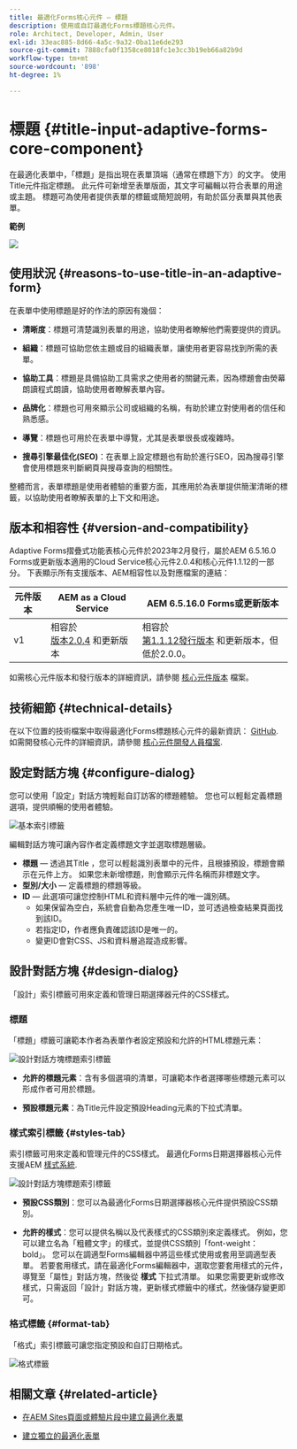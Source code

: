```yaml
---
title: 最適化Forms核心元件 — 標題
description: 使用或自訂最適化Forms標題核心元件。
role: Architect, Developer, Admin, User
exl-id: 33eac885-8d66-4a5c-9a32-0ba11e6de293
source-git-commit: 7888cfa0f1358ce8018fc1e3cc3b19eb66a82b9d
workflow-type: tm+mt
source-wordcount: '898'
ht-degree: 1%

---
```


# 標題 {#title-input-adaptive-forms-core-component}

在最適化表單中，「標題」是指出現在表單頂端（通常在標題下方）的文字。 使用Title元件指定標題。 此元件可新增至表單版面，其文字可編輯以符合表單的用途或主題。 標題可為使用者提供表單的標籤或簡短說明，有助於區分表單與其他表單。

**範例**

![](/help/adaptive-forms/assets/title.png)

## 使用狀況 {#reasons-to-use-title-in-an-adaptive-form}

在表單中使用標題是好的作法的原因有幾個：

* **清晰度**：標題可清楚識別表單的用途，協助使用者瞭解他們需要提供的資訊。

* **組織**：標題可協助您依主題或目的組織表單，讓使用者更容易找到所需的表單。

* **協助工具**：標題是具備協助工具需求之使用者的關鍵元素，因為標題會由熒幕朗讀程式朗讀，協助使用者瞭解表單內容。

* **品牌化**：標題也可用來顯示公司或組織的名稱，有助於建立對使用者的信任和熟悉感。

* **導覽**：標題也可用於在表單中導覽，尤其是表單很長或複雜時。

* **搜尋引擎最佳化(SEO)**：在表單上設定標題也有助於進行SEO，因為搜尋引擎會使用標題來判斷網頁與搜尋查詢的相關性。

整體而言，表單標題是使用者體驗的重要方面，其應用於為表單提供簡潔清晰的標籤，以協助使用者瞭解表單的上下文和用途。

## 版本和相容性 {#version-and-compatibility}

Adaptive Forms摺疊式功能表核心元件於2023年2月發行，屬於AEM 6.5.16.0 Forms或更新版本適用的Cloud Service核心元件2.0.4和核心元件1.1.12的一部分。 下表顯示所有支援版本、AEM相容性以及對應檔案的連結：

| 元件版本 | AEM as a Cloud Service  | AEM 6.5.16.0 Forms或更新版本 |
|---|---|---|
| v1 | 相容於<br>[版本2.0.4](/help/adaptive-forms/version.md) 和更新版本 | 相容於<br>[第1.1.12發行版本](/help/adaptive-forms/version.md) 和更新版本，但低於2.0.0。 |

如需核心元件版本和發行版本的詳細資訊，請參閱 [核心元件版本](/help/adaptive-forms/version.md) 檔案。

<!-- ## Sample Component Output {#sample-component-output}

To experience the Accordion Component as well as see examples of its configuration options as well as HTML and JSON output, visit the [Component Library](https://adobe.com/go/aem_cmp_library_accordion). -->


## 技術細節 {#technical-details}

在以下位置的技術檔案中取得最適化Forms標題核心元件的最新資訊： [GitHub](https://github.com/adobe/aem-core-forms-components/tree/master/ui.af.apps/src/main/content/jcr_root/apps/core/fd/components/form/title/v1/title). 如需開發核心元件的詳細資訊，請參閱 [核心元件開發人員檔案](/help/developing/overview.md).

## 設定對話方塊 {#configure-dialog}

您可以使用「設定」對話方塊輕鬆自訂訪客的標題體驗。 您也可以輕鬆定義標題選項，提供順暢的使用者體驗。

![基本索引標籤](/help/adaptive-forms/assets/title_properties.png)

編輯對話方塊可讓內容作者定義標題文字並選取標題層級。

* **標題**  — 透過其Title ，您可以輕鬆識別表單中的元件，且根據預設，標題會顯示在元件上方。 如果您未新增標題，則會顯示元件名稱而非標題文字。
* **型別/大小**  — 定義標題的標題等級。
* **ID**  — 此選項可讓您控制HTML和資料層中元件的唯一識別碼。
   * 如果保留為空白，系統會自動為您產生唯一ID，並可透過檢查結果頁面找到該ID。
   * 若指定ID，作者應負責確認該ID是唯一的。
   * 變更ID會對CSS、JS和資料層追蹤造成影響。

## 設計對話方塊 {#design-dialog}

「設計」索引標籤可用來定義和管理日期選擇器元件的CSS樣式。

### 標題

「標題」標籤可讓範本作者為表單作者設定預設和允許的HTML標題元素：

![設計對話方塊標題索引標籤](/help/adaptive-forms/assets/title_heading.png)

* **允許的標題元素**：含有多個選項的清單，可讓範本作者選擇哪些標題元素可以形成作者可用於標題。

* **預設標題元素**：為Title元件設定預設Heading元素的下拉式清單。

### 樣式索引標籤 {#styles-tab}

索引標籤可用來定義和管理元件的CSS樣式。 最適化Forms日期選擇器核心元件支援AEM [樣式系統](/help/get-started/authoring.md#component-styling).

![設計對話方塊標題索引標籤](/help/adaptive-forms/assets/title_styles.png)

* **預設CSS類別**：您可以為最適化Forms日期選擇器核心元件提供預設CSS類別。

* **允許的樣式**：您可以提供名稱以及代表樣式的CSS類別來定義樣式。 例如，您可以建立名為「粗體文字」的樣式，並提供CSS類別「font-weight： bold」。 您可以在調適型Forms編輯器中將這些樣式使用或套用至調適型表單。 若要套用樣式，請在最適化Forms編輯器中，選取您要套用樣式的元件，導覽至「屬性」對話方塊，然後從 **樣式** 下拉式清單。 如果您需要更新或修改樣式，只需返回「設計」對話方塊，更新樣式標籤中的樣式，然後儲存變更即可。

### 格式標籤 {#format-tab}

「格式」索引標籤可讓您指定預設和自訂日期格式。

![格式標籤](/help/adaptive-forms/assets/title_styles.png)

## 相關文章 {#related-article}

* [在AEM Sites頁面或體驗片段中建立最適化表單](https://experienceleague.adobe.com/docs/experience-manager-cloud-service/content/forms/adaptive-forms-authoring/create-or-add-an-adaptive-form-to-aem-sites-page.html)

* [建立獨立的最適化表單](https://experienceleague.adobe.com/docs/experience-manager-cloud-service/content/forms/adaptive-forms-authoring/authoring-adaptive-forms-core-components/create-an-adaptive-form-on-forms-cs/creating-adaptive-form-core-components.html)

